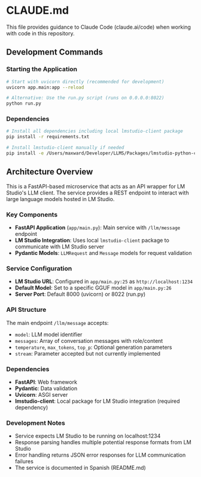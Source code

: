 # CLAUDE.md

This file provides guidance to Claude Code (claude.ai/code) when working with code in this repository.

## Development Commands

### Starting the Application
```bash
# Start with uvicorn directly (recommended for development)
uvicorn app.main:app --reload

# Alternative: Use the run.py script (runs on 0.0.0.0:8022)
python run.py
```

### Dependencies
```bash
# Install all dependencies including local lmstudio-client package
pip install -r requirements.txt

# Install lmstudio-client manually if needed
pip install -e /Users/maxward/Developer/LLMS/Packages/lmstudio-python-client
```

## Architecture Overview

This is a FastAPI-based microservice that acts as an API wrapper for LM Studio's LLM client. The service provides a REST endpoint to interact with large language models hosted in LM Studio.

### Key Components

- **FastAPI Application** (`app/main.py`): Main service with `/llm/message` endpoint
- **LM Studio Integration**: Uses local `lmstudio-client` package to communicate with LM Studio server
- **Pydantic Models**: `LLMRequest` and `Message` models for request validation

### Service Configuration

- **LM Studio URL**: Configured in `app/main.py:25` as `http://localhost:1234`
- **Default Model**: Set to a specific GGUF model in `app/main.py:26`
- **Server Port**: Default 8000 (uvicorn) or 8022 (run.py)

### API Structure

The main endpoint `/llm/message` accepts:
- `model`: LLM model identifier 
- `messages`: Array of conversation messages with role/content
- `temperature`, `max_tokens`, `top_p`: Optional generation parameters
- `stream`: Parameter accepted but not currently implemented

### Dependencies

- **FastAPI**: Web framework
- **Pydantic**: Data validation
- **Uvicorn**: ASGI server
- **lmstudio-client**: Local package for LM Studio integration (required dependency)

### Development Notes

- Service expects LM Studio to be running on localhost:1234
- Response parsing handles multiple potential response formats from LM Studio
- Error handling returns JSON error responses for LLM communication failures
- The service is documented in Spanish (README.md)